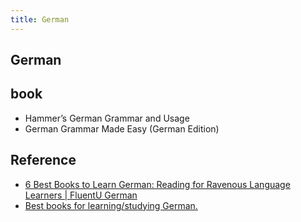 ```yaml
---
title: German
---
```


## German


## book
* Hammer’s German Grammar and Usage
* German Grammar Made Easy (German Edition)


## Reference
* [6 Best Books to Learn German: Reading for Ravenous Language Learners \| FluentU German](https://www.fluentu.com/blog/german/best-books-to-learn-german/)
* [Best books for learning/studying German\.](https://forum.duolingo.com/comment/2796144/Best-books-for-learning-studying-German)
